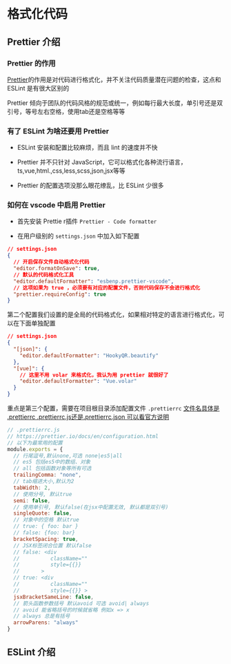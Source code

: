 # 格式化代码
## Prettier 介绍
### Prettier 的作用
[Prettier](https://prettier.io/)的作用是对代码进行格式化，并不关注代码质量潜在问题的检查，这点和 ESLint 是有很大区别的

Prettier 倾向于团队的代码风格的规范或统一，例如每行最大长度，单引号还是双引号，等号左右空格，使用tab还是空格等等

### 有了 ESLint 为啥还要用 Prettier
- ESLint 安装和配置比较麻烦，而且 lint 的速度并不快
  
- Prettier 并不只针对 JavaScript，它可以格式化各种流行语言，ts,vue,html.,css,less,scss,json,jsx等等

- Prettier 的配置选项没那么眼花缭乱，比 ESLint 少很多

### 如何在 vscode 中启用 Prettier
- 首先安装 Prettie r插件 `Prettier - Code formatter`
   
- 在用户级别的 `settings.json` 中加入如下配置
```json
// settings.json
{
  // 开启保存文件自动格式化代码
  "editor.formatOnSave": true,
  // 默认的代码格式化工具 
  "editor.defaultFormatter": "esbenp.prettier-vscode",
  // 这项如果为 true ，必须要有对应的配置文件，否则代码保存不会进行格式化
  "prettier.requireConfig": true
}
```
第二个配置我们设置的是全局的代码格式化，如果相对特定的语言进行格式化，可以在下面单独配置
```json
// settings.json
{
  "[json]": {
    "editor.defaultFormatter": "HookyQR.beautify"
  },
  "[vue]": {
    // 这里不用 volar 来格式化，我认为用 prettier 就很好了
    "editor.defaultFormatter": "Vue.volar"
  }
}
```

重点是第三个配置，需要在项目根目录添加配置文件 `.prettierrc` [文件名具体是 .prettierrc .prettierrc.js还是.prettierrc.json 可以看官方说明](https://prettier.io/docs/en/configuration.html)
```js
// .prettierrc.js
// https://prettier.io/docs/en/configuration.html
// 以下为最常用的配置
module.exports = {
  // 行尾逗号,默认none,可选 none|es5|all
  // es5 包括es5中的数组、对象
  // all 包括函数对象等所有可选
  trailingComma: "none",
  // tab缩进大小,默认为2
  tabWidth: 2,
  // 使用分号, 默认true
  semi: false,
  // 使用单引号, 默认false(在jsx中配置无效, 默认都是双引号)
  singleQuote: false,
  // 对象中的空格 默认true
  // true: { foo: bar }
  // false: {foo: bar}
  bracketSpacing: true,
  // JSX标签闭合位置 默认false
  // false: <div
  //          className=""
  //          style={{}}
  //       >
  // true: <div
  //          className=""
  //          style={{}} >
  jsxBracketSameLine: false,
  // 箭头函数参数括号 默认avoid 可选 avoid| always
  // avoid 能省略括号的时候就省略 例如x => x
  // always 总是有括号
  arrowParens: "always"
}
```
 

## ESLint 介绍